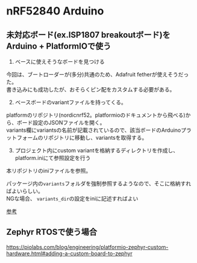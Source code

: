 # nRF52840 Arduino 

## 未対応ボード(ex.ISP1807 breakoutボード)をArduino + PlatformIOで使う

1. ベースに使えそうなボードを見つける

今回は、ブートローダーが(多分)共通のため、Adafruit fetherが使えそうだった。  
書き込みにも成功したが、おそらくピン配をカスタムする必要がある。  

2. ベースボードのvariantファイルを持ってくる。

platformのリポジトリ(nordicnrf52。platformioのドキュメントから飛べる)から、ボード設定のJSONファイルを開く。  
variants欄にvariantsの名前が記載されているので、該当ボードのArduinoプラットフォームのリポジトリに移動し、variantsを取得する。

3. プロジェクト内にcustom variantを格納するディレクトリを作成し、platform.iniにて参照設定を行う

本リポジトリのiniファイルを参照。

パッケージ内の`variants`フォルダを強制参照するようなので、そこに格納すればよいらしい。  
NGな場合、 `variants_dir`の設定をiniに記述すればよい

[参考](https://github.com/maxgerhardt/pio-custom-stm32duino-variants)

## Zephyr RTOSで使う場合

https://piolabs.com/blog/engineering/platformio-zephyr-custom-hardware.html#adding-a-custom-board-to-zephyr

